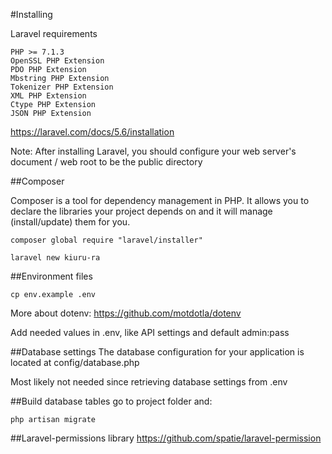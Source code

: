 #Installing

Laravel requirements

    PHP >= 7.1.3
    OpenSSL PHP Extension
    PDO PHP Extension
    Mbstring PHP Extension
    Tokenizer PHP Extension
    XML PHP Extension
    Ctype PHP Extension
    JSON PHP Extension
    
https://laravel.com/docs/5.6/installation

Note: After installing Laravel, you should configure your web server's document 
/ web root to be the  public directory
    
##Composer

Composer is a tool for dependency management in PHP. 
It allows you to declare the libraries your project depends 
on and it will manage (install/update) them for you.
    
    composer global require "laravel/installer"
    
    laravel new kiuru-ra
    


##Environment files

    cp env.example .env
    
More about dotenv: https://github.com/motdotla/dotenv
    
Add needed values in .env, like API settings and default admin:pass

##Database settings
The database configuration for your application is located at config/database.php

Most likely not needed since retrieving database settings from .env

##Build database tables
go to project folder and:

    php artisan migrate
    
##Laravel-permissions library
https://github.com/spatie/laravel-permission